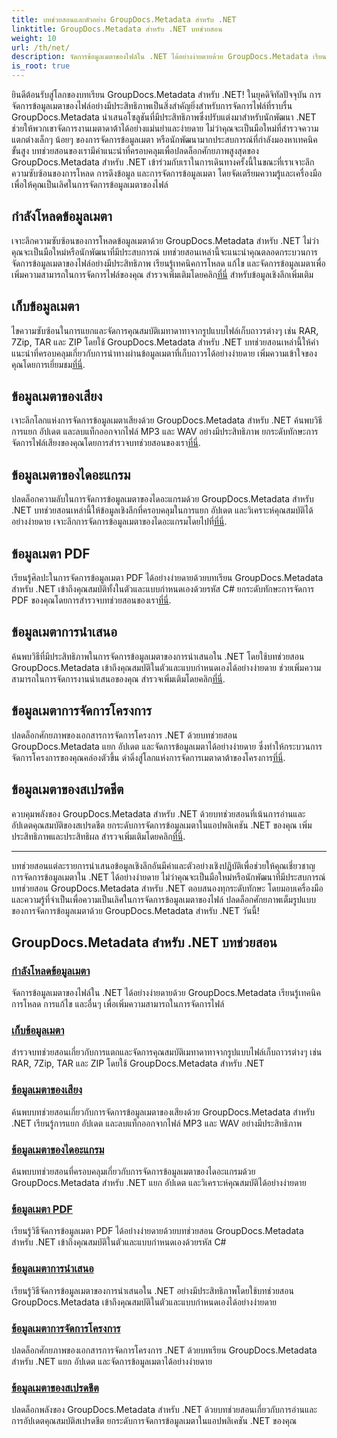 ```yaml
---
title: บทช่วยสอนและตัวอย่าง GroupDocs.Metadata สำหรับ .NET
linktitle: GroupDocs.Metadata สำหรับ .NET บทช่วยสอน
weight: 10
url: /th/net/
description: จัดการข้อมูลเมตาของไฟล์ใน .NET ได้อย่างง่ายดายด้วย GroupDocs.Metadata เรียนรู้เทคนิคการโหลด การแก้ไข และอื่นๆ เพื่อเพิ่มความสามารถในการจัดการไฟล์
is_root: true
---
```

ยินดีต้อนรับสู่โลกของบทเรียน GroupDocs.Metadata สำหรับ .NET! ในยุคดิจิทัลปัจจุบัน การจัดการข้อมูลเมตาของไฟล์อย่างมีประสิทธิภาพเป็นสิ่งสำคัญยิ่งสำหรับการจัดการไฟล์ที่ราบรื่น GroupDocs.Metadata นำเสนอโซลูชันที่มีประสิทธิภาพซึ่งปรับแต่งมาสำหรับนักพัฒนา .NET ช่วยให้พวกเขาจัดการงานเมตาดาต้าได้อย่างแม่นยำและง่ายดาย ไม่ว่าคุณจะเป็นมือใหม่ที่สำรวจความแตกต่างเล็กๆ น้อยๆ ของการจัดการข้อมูลเมตา หรือนักพัฒนามากประสบการณ์ที่กำลังมองหาเทคนิคขั้นสูง บทช่วยสอนของเรามีคำแนะนำที่ครอบคลุมเพื่อปลดล็อกศักยภาพสูงสุดของ GroupDocs.Metadata สำหรับ .NET เข้าร่วมกับเราในการเดินทางครั้งนี้ในขณะที่เราเจาะลึกความซับซ้อนของการโหลด การดึงข้อมูล และการจัดการข้อมูลเมตา โดยจัดเตรียมความรู้และเครื่องมือเพื่อให้คุณเป็นเลิศในการจัดการข้อมูลเมตาของไฟล์

## กำลังโหลดข้อมูลเมตา  
เจาะลึกความซับซ้อนของการโหลดข้อมูลเมตาด้วย GroupDocs.Metadata สำหรับ .NET ไม่ว่าคุณจะเป็นมือใหม่หรือนักพัฒนาที่มีประสบการณ์ บทช่วยสอนเหล่านี้จะแนะนำคุณตลอดกระบวนการจัดการข้อมูลเมตาของไฟล์อย่างมีประสิทธิภาพ เรียนรู้เทคนิคการโหลด แก้ไข และจัดการข้อมูลเมตาเพื่อเพิ่มความสามารถในการจัดการไฟล์ของคุณ สำรวจเพิ่มเติมโดยคลิก[ที่นี่](./metadata-loading/) สำหรับข้อมูลเชิงลึกเพิ่มเติม

## เก็บข้อมูลเมตา  
 ไขความซับซ้อนในการแยกและจัดการคุณสมบัติเมทาดาทาจากรูปแบบไฟล์เก็บถาวรต่างๆ เช่น RAR, 7Zip, TAR และ ZIP โดยใช้ GroupDocs.Metadata สำหรับ .NET บทช่วยสอนเหล่านี้ให้คำแนะนำที่ครอบคลุมเกี่ยวกับการนำทางผ่านข้อมูลเมตาที่เก็บถาวรได้อย่างง่ายดาย เพิ่มความเข้าใจของคุณโดยการเยี่ยมชม[ที่นี่](./archive-metadata/).

## ข้อมูลเมตาของเสียง  
 เจาะลึกโลกแห่งการจัดการข้อมูลเมตาเสียงด้วย GroupDocs.Metadata สำหรับ .NET ค้นพบวิธีการแยก อัปเดต และลบแท็กออกจากไฟล์ MP3 และ WAV อย่างมีประสิทธิภาพ ยกระดับทักษะการจัดการไฟล์เสียงของคุณโดยการสำรวจบทช่วยสอนของเรา[ที่นี่](./audio-metadata/).

## ข้อมูลเมตาของไดอะแกรม  
ปลดล็อกความลับในการจัดการข้อมูลเมตาของไดอะแกรมด้วย GroupDocs.Metadata สำหรับ .NET บทช่วยสอนเหล่านี้ให้ข้อมูลเชิงลึกที่ครอบคลุมในการแยก อัปเดต และวิเคราะห์คุณสมบัติได้อย่างง่ายดาย เจาะลึกการจัดการข้อมูลเมตาของไดอะแกรมโดยไปที่[ที่นี่](./diagram-metadata/).

## ข้อมูลเมตา PDF  
 เรียนรู้ศิลปะในการจัดการข้อมูลเมตา PDF ได้อย่างง่ายดายด้วยบทเรียน GroupDocs.Metadata สำหรับ .NET เข้าถึงคุณสมบัติทั้งในตัวและแบบกำหนดเองด้วยรหัส C# ยกระดับทักษะการจัดการ PDF ของคุณโดยการสำรวจบทช่วยสอนของเรา[ที่นี่](./pdf-metadata/).

## ข้อมูลเมตาการนำเสนอ  
 ค้นพบวิธีที่มีประสิทธิภาพในการจัดการข้อมูลเมตาของการนำเสนอใน .NET โดยใช้บทช่วยสอน GroupDocs.Metadata เข้าถึงคุณสมบัติในตัวและแบบกำหนดเองได้อย่างง่ายดาย ช่วยเพิ่มความสามารถในการจัดการงานนำเสนอของคุณ สำรวจเพิ่มเติมโดยคลิก[ที่นี่](./presentation-metadata/).

## ข้อมูลเมตาการจัดการโครงการ  
 ปลดล็อกศักยภาพของเอกสารการจัดการโครงการ .NET ด้วยบทช่วยสอน GroupDocs.Metadata แยก อัปเดต และจัดการข้อมูลเมตาได้อย่างง่ายดาย ซึ่งทำให้กระบวนการจัดการโครงการของคุณคล่องตัวขึ้น ดำดิ่งสู่โลกแห่งการจัดการเมตาดาต้าของโครงการ[ที่นี่](./project-management-metadata/).

## ข้อมูลเมตาของสเปรดชีต  
ควบคุมพลังของ GroupDocs.Metadata สำหรับ .NET ด้วยบทช่วยสอนที่เน้นการอ่านและอัปเดตคุณสมบัติของสเปรดชีต ยกระดับการจัดการข้อมูลเมตาในแอปพลิเคชัน .NET ของคุณ เพิ่มประสิทธิภาพและประสิทธิผล สำรวจเพิ่มเติมโดยคลิก[ที่นี่](./spreadsheet-metadata/).

----
บทช่วยสอนแต่ละรายการนำเสนอข้อมูลเชิงลึกอันมีค่าและตัวอย่างเชิงปฏิบัติเพื่อช่วยให้คุณเชี่ยวชาญการจัดการข้อมูลเมตาใน .NET ได้อย่างง่ายดาย ไม่ว่าคุณจะเป็นมือใหม่หรือนักพัฒนาที่มีประสบการณ์ บทช่วยสอน GroupDocs.Metadata สำหรับ .NET ตอบสนองทุกระดับทักษะ โดยมอบเครื่องมือและความรู้ที่จำเป็นเพื่อความเป็นเลิศในการจัดการข้อมูลเมตาของไฟล์ ปลดล็อกศักยภาพเต็มรูปแบบของการจัดการข้อมูลเมตาด้วย GroupDocs.Metadata สำหรับ .NET วันนี้! 

## GroupDocs.Metadata สำหรับ .NET บทช่วยสอน
### [กำลังโหลดข้อมูลเมตา](./metadata-loading/)
จัดการข้อมูลเมตาของไฟล์ใน .NET ได้อย่างง่ายดายด้วย GroupDocs.Metadata เรียนรู้เทคนิคการโหลด การแก้ไข และอื่นๆ เพื่อเพิ่มความสามารถในการจัดการไฟล์
### [เก็บข้อมูลเมตา](./archive-metadata/)
สำรวจบทช่วยสอนเกี่ยวกับการแตกและจัดการคุณสมบัติเมทาดาทาจากรูปแบบไฟล์เก็บถาวรต่างๆ เช่น RAR, 7Zip, TAR และ ZIP โดยใช้ GroupDocs.Metadata สำหรับ .NET
### [ข้อมูลเมตาของเสียง](./audio-metadata/)
ค้นพบบทช่วยสอนเกี่ยวกับการจัดการข้อมูลเมตาของเสียงด้วย GroupDocs.Metadata สำหรับ .NET เรียนรู้การแยก อัปเดต และลบแท็กออกจากไฟล์ MP3 และ WAV อย่างมีประสิทธิภาพ
### [ข้อมูลเมตาของไดอะแกรม](./diagram-metadata/)
ค้นพบบทช่วยสอนที่ครอบคลุมเกี่ยวกับการจัดการข้อมูลเมตาของไดอะแกรมด้วย GroupDocs.Metadata สำหรับ .NET แยก อัปเดต และวิเคราะห์คุณสมบัติได้อย่างง่ายดาย
### [ข้อมูลเมตา PDF](./pdf-metadata/)
เรียนรู้วิธีจัดการข้อมูลเมตา PDF ได้อย่างง่ายดายด้วยบทช่วยสอน GroupDocs.Metadata สำหรับ .NET เข้าถึงคุณสมบัติในตัวและแบบกำหนดเองด้วยรหัส C#
### [ข้อมูลเมตาการนำเสนอ](./presentation-metadata/)
เรียนรู้วิธีจัดการข้อมูลเมตาของการนำเสนอใน .NET อย่างมีประสิทธิภาพโดยใช้บทช่วยสอน GroupDocs.Metadata เข้าถึงคุณสมบัติในตัวและแบบกำหนดเองได้อย่างง่ายดาย
### [ข้อมูลเมตาการจัดการโครงการ](./project-management-metadata/)
ปลดล็อกศักยภาพของเอกสารการจัดการโครงการ .NET ด้วยบทเรียน GroupDocs.Metadata สำหรับ .NET แยก อัปเดต และจัดการข้อมูลเมตาได้อย่างง่ายดาย
### [ข้อมูลเมตาของสเปรดชีต](./spreadsheet-metadata/)
ปลดล็อกพลังของ GroupDocs.Metadata สำหรับ .NET ด้วยบทช่วยสอนเกี่ยวกับการอ่านและการอัปเดตคุณสมบัติสเปรดชีต ยกระดับการจัดการข้อมูลเมตาในแอปพลิเคชัน .NET ของคุณ
